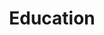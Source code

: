 ---
title: "Education"
_build:
  list: false
  render: false
outputs: []
sitemap:
  exclude: true
entries:
  - title: "Bachelor's Degree in Video Game Design and Development"
    start: 2017-01-01
    end: 2021-01-01
    institution: "CITM - Universitat Politècnica de Catalunya (UPC)"
  
  - title: "Technological Baccalaureate"
    start: 2015-01-01
    end: 2017-01-01
    institution: "INS Bruguers, Gavà, Catalonia, Spain"
---
